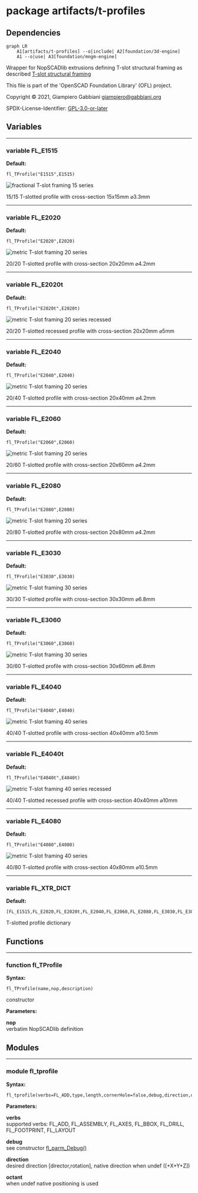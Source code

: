 # package artifacts/t-profiles

## Dependencies

```mermaid
graph LR
    A1[artifacts/t-profiles] --o|include| A2[foundation/3d-engine]
    A1 --o|use| A3[foundation/mngm-engine]
```

Wrapper for NopSCADlib extrusions defining T-slot structural framing as
described [T-slot structural framing](https://en.wikipedia.org/wiki/T-slot_structural_framing)

This file is part of the 'OpenSCAD Foundation Library' (OFL) project.

Copyright © 2021, Giampiero Gabbiani <giampiero@gabbiani.org>

SPDX-License-Identifier: [GPL-3.0-or-later](https://spdx.org/licenses/GPL-3.0-or-later.html)


## Variables

---

### variable FL_E1515

__Default:__

    fl_TProfile("E1515",E1515)

![fractional T-slot framing 15 series](256x256/fig-FL_E1515.png "fractional T-slot framing 15 series")

15/15 T-slotted profile with cross-section 15x15mm ⌀3.3mm


---

### variable FL_E2020

__Default:__

    fl_TProfile("E2020",E2020)

![metric T-slot framing 20 series](256x256/fig-FL_E2020.png "metric T-slot framing 20 series")

20/20 T-slotted profile with cross-section 20x20mm ⌀4.2mm


---

### variable FL_E2020t

__Default:__

    fl_TProfile("E2020t",E2020t)

![metric T-slot framing 20 series recessed](256x256/fig-FL_E2020t.png "metric T-slot framing 20 series recessed")

20/20 T-slotted recessed profile with cross-section 20x20mm ⌀5mm


---

### variable FL_E2040

__Default:__

    fl_TProfile("E2040",E2040)

![metric T-slot framing 20 series](256x256/fig-FL_E2040.png "metric T-slot framing 20 series")

20/40 T-slotted profile with cross-section 20x40mm ⌀4.2mm


---

### variable FL_E2060

__Default:__

    fl_TProfile("E2060",E2060)

![metric T-slot framing 20 series](256x256/fig-FL_E2060.png "metric T-slot framing 20 series")

20/60 T-slotted profile with cross-section 20x60mm ⌀4.2mm


---

### variable FL_E2080

__Default:__

    fl_TProfile("E2080",E2080)

![metric T-slot framing 20 series](256x256/fig-FL_E2080.png "metric T-slot framing 20 series")

20/80 T-slotted profile with cross-section 20x80mm ⌀4.2mm


---

### variable FL_E3030

__Default:__

    fl_TProfile("E3030",E3030)

![metric T-slot framing 30 series](256x256/fig-FL_E3030.png "metric T-slot framing 30 series")

30/30 T-slotted profile with cross-section 30x30mm ⌀6.8mm


---

### variable FL_E3060

__Default:__

    fl_TProfile("E3060",E3060)

![metric T-slot framing 30 series](256x256/fig-FL_E3060.png "metric T-slot framing 30 series")

30/60 T-slotted profile with cross-section 30x60mm ⌀6.8mm


---

### variable FL_E4040

__Default:__

    fl_TProfile("E4040",E4040)

![metric T-slot framing 40 series](256x256/fig-FL_E4040.png "metric T-slot framing 40 series")

40/40 T-slotted profile with cross-section 40x40mm ⌀10.5mm


---

### variable FL_E4040t

__Default:__

    fl_TProfile("E4040t",E4040t)

![metric T-slot framing 40 series recessed](256x256/fig-FL_E4040t.png "metric T-slot framing 40 series recessed")

40/40 T-slotted recessed profile with cross-section 40x40mm ⌀10mm


---

### variable FL_E4080

__Default:__

    fl_TProfile("E4080",E4080)

![metric T-slot framing 40 series](256x256/fig-FL_E4080.png "metric T-slot framing 40 series")

40/80 T-slotted profile with cross-section 40x80mm ⌀10.5mm


---

### variable FL_XTR_DICT

__Default:__

    [FL_E1515,FL_E2020,FL_E2020t,FL_E2040,FL_E2060,FL_E2080,FL_E3030,FL_E3060,FL_E4040,FL_E4040t,FL_E4080,]

T-slotted profile dictionary

## Functions

---

### function fl_TProfile

__Syntax:__

```text
fl_TProfile(name,nop,description)
```

constructor

__Parameters:__

__nop__  
verbatim NopSCADlib definition


## Modules

---

### module fl_tprofile

__Syntax:__

    fl_tprofile(verbs=FL_ADD,type,length,cornerHole=false,debug,direction,octant)

__Parameters:__

__verbs__  
supported verbs: FL_ADD, FL_ASSEMBLY, FL_AXES, FL_BBOX, FL_DRILL, FL_FOOTPRINT, FL_LAYOUT

__debug__  
see constructor [fl_parm_Debug()](../foundation/core.md#function-fl_parm_debug)

__direction__  
desired direction [director,rotation], native direction when undef ([+X+Y+Z])

__octant__  
when undef native positioning is used


